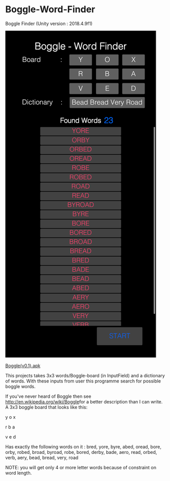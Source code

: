 # Boggle-Word-Finder
Boggle Finder (Unity version : 2018.4.9f1)

![Alt text](/BoggleFinder.png?raw=true "ScreenShotBogglev0.1")

[Boggle(v0.1).apk](Build/Boggle(v0.1).apk)

This projects takes 3x3 words/Boggle-board (in InputField) and a dictionary of words.
With these inputs from user this programme search for possible boggle words.

If you've never heard of Boggle then see ​http://en.wikipedia.org/wiki/Boggle​ for a better description
than I can write. A 3x3 boggle board that looks like this:

y o x

r b a

v e d

Has exactly the following words on it : bred, yore, byre, abed, oread, bore, orby, robed, broad, byroad, robe, bored, derby, bade, aero, read, orbed, verb, aery, bead, bread, very, road

NOTE: you will get only 4 or more letter words because of constraint on word length.
